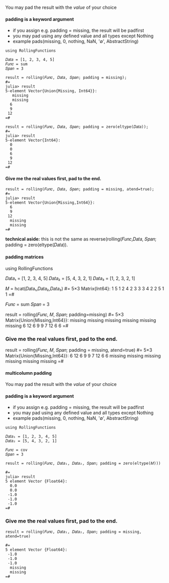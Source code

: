 You may pad the result with the _value_ of your choice

#### padding is a keyword argument

- if you assign e.g. padding = missing, the result will be padfirst
- you may pad using any defined value and all types except Nothing
- example pads(missing, 0, nothing, NaN, '∅', AbstractString)

```
using RollingFunctions

𝐷𝑎𝑡𝑎 = [1, 2, 3, 4, 5]
𝐹𝑢𝑛𝑐 = sum
𝑆𝑝𝑎𝑛 = 3

result = rolling(𝐹𝑢𝑛𝑐, 𝐷𝑎𝑡𝑎, 𝑆𝑝𝑎𝑛; padding = missing);
#=
julia> result
5-element Vector{Union{Missing, Int64}}:
   missing
   missing
  6
  9
 12
=#
 
result = rolling(𝐹𝑢𝑛𝑐, 𝐷𝑎𝑡𝑎, 𝑆𝑝𝑎𝑛; padding = zero(eltype(𝐷𝑎𝑡𝑎));
#=
julia> result
5-element Vector{Int64}:
  0
  0
  6
  9
 12
=#
```

#### Give me the real values first, pad to the end.

```
result = rolling(𝐹𝑢𝑛𝑐, 𝐷𝑎𝑡𝑎, 𝑆𝑝𝑎𝑛; padding = missing, atend=true);
#=
julia> result
5-element Vector{Union{Missing,Int64}}:
  6
  9
 12
  missing
  missing
=#
```

**technical aside:** this is not the same as reverse(rolling(𝐹𝑢𝑛𝑐,𝐷𝑎𝑡𝑎, 𝑆𝑝𝑎𝑛; padding = zero(eltype(𝐷𝑎𝑡𝑎)).

#### padding matrices

using RollingFunctions

𝐷𝑎𝑡𝑎₁ = [1, 2, 3, 4, 5]
𝐷𝑎𝑡𝑎₂ = [5, 4, 3, 2, 1]
𝐷𝑎𝑡𝑎₃ = [1, 2, 3, 2, 1]

𝑀 = hcat(𝐷𝑎𝑡𝑎₁,𝐷𝑎𝑡𝑎₂,𝐷𝑎𝑡𝑎₃)
#=
5×3 Matrix{Int64}:
 1  5  1
 2  4  2
 3  3  3
 4  2  2
 5  1  1
=#

𝐹𝑢𝑛𝑐 = sum
𝑆𝑝𝑎𝑛 = 3

result = rolling(𝐹𝑢𝑛𝑐, 𝑀, 𝑆𝑝𝑎𝑛; padding=missing)
#=
5×3 Matrix{Union{Missing,Int64}}:
missing missing missing
missing missing missing
  6  12  6
  9   9  7
 12   6  6
=#


### Give me the real values first, pad to the end.

result = rolling(𝐹𝑢𝑛𝑐, 𝑀, 𝑆𝑝𝑎𝑛; padding = missing, atend=true)
#=
5×3 Matrix{Union{Missing,Int64}}:
  6  12  6
  9   9  7
 12   6  6
   missing    missing   missing
   missing    missing   missing
=#

#### multicolumn padding

You may pad the result with the _value_ of your choice

#### padding is a keyword argument

- if you assign e.g. padding = missing, the result will be padfirst
- you may pad using any defined value and all types except Nothing
- example pads(missing, 0, nothing, NaN, '∅', AbstractString)

```
using RollingFunctions

𝐷𝑎𝑡𝑎₁ = [1, 2, 3, 4, 5]
𝐷𝑎𝑡𝑎₂ = [5, 4, 3, 2, 1]

𝐹𝑢𝑛𝑐 = cov
𝑆𝑝𝑎𝑛 = 3

result = rolling(𝐹𝑢𝑛𝑐, 𝐷𝑎𝑡𝑎₁, 𝐷𝑎𝑡𝑎₂, 𝑆𝑝𝑎𝑛; padding = zero(eltype(𝑀)))

#=
julia> result
5 element Vector {Float64}:
  0.0
  0.0
 -1.0
 -1.0
 -1.0
=#
```

### Give me the real values first, pad to the end.

```
result = rolling(𝐹𝑢𝑛𝑐, 𝐷𝑎𝑡𝑎₁, 𝐷𝑎𝑡𝑎₂, 𝑆𝑝𝑎𝑛; padding = missing, atend=true)

#=
5 element Vector {Float64}:
 -1.0
 -1.0
 -1.0
  missing
  missing
=#
```


